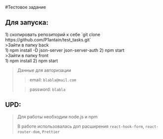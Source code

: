 #Тестовое задание
<h2>Для запуска:</h2> 
1) скопировать репозиторий к себе `git clone https://github.com/P1antain/test_tasks.git`
<br/>
>Зайти в папку back 
<br/>
1) npm install -D json-server json-server-auth 
2) npm start
<br/>
>Зайти в папку front
 <br/>
1) npm install 
2) npm start

>Данные для авторизации 
>> email: `blabla@mail.com`
> 
>> password: `blabla`

## UPD:
>Для работы необходим node.js и npm
> 
>В работе использовалась доп расширения `react-hook-form`, `react-router-dom`, `Prettier`
